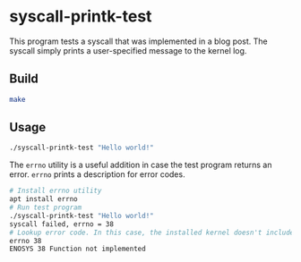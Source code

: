 # syscall-printk-test

This program tests a syscall that was implemented in a blog post. The syscall simply prints a user-specified message to the kernel log.

## Build

```bash
make
```

## Usage

```bash
./syscall-printk-test "Hello world!"
```

The `errno` utility is a useful addition in case the test program returns an error. `errno` prints a description for error codes.

```bash
# Install errno utility
apt install errno
# Run test program
./syscall-printk-test "Hello world!"
syscall failed, errno = 38
# Lookup error code. In this case, the installed kernel doesn't include our syscall.
errno 38
ENOSYS 38 Function not implemented
```
